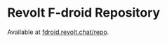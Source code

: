 # Revolt F-droid Repository

Available at [fdroid.revolt.chat/repo](https://fdroid.revolt.chat/repo/).

